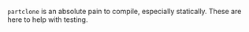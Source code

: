 `partclone` is an absolute pain to compile, especially statically. These are here to help with testing.
